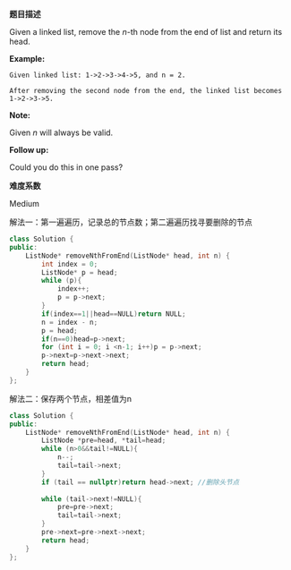 **题目描述**   

Given a linked list, remove the *n*-th node from the end of list and return its head.

**Example:**

```
Given linked list: 1->2->3->4->5, and n = 2.

After removing the second node from the end, the linked list becomes 1->2->3->5.
```

**Note:**

Given *n* will always be valid.

**Follow up:**

Could you do this in one pass?

**难度系数**    

Medium

解法一：第一遍遍历，记录总的节点数；第二遍遍历找寻要删除的节点

```c++
class Solution {
public:
    ListNode* removeNthFromEnd(ListNode* head, int n) {
        int index = 0;
        ListNode* p = head;
        while (p){
            index++;
            p = p->next;
        }
        if(index==1||head==NULL)return NULL;
        n = index - n;
        p = head;
        if(n==0)head=p->next;
        for (int i = 0; i <n-1; i++)p = p->next;
        p->next=p->next->next;
        return head;
    }
};
```

解法二：保存两个节点，相差值为n

```c++
class Solution {
public:
    ListNode* removeNthFromEnd(ListNode* head, int n) {
        ListNode *pre=head, *tail=head;
        while (n>0&&tail!=NULL){
            n--;
            tail=tail->next;
        }
        if (tail == nullptr)return head->next; //删除头节点          
            
        while (tail->next!=NULL){
            pre=pre->next;
            tail=tail->next;
        }
        pre->next=pre->next->next;
        return head;
    }
};
```

